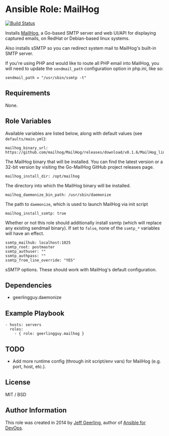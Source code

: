 # Ansible Role: MailHog

[![Build Status](https://travis-ci.org/geerlingguy/ansible-role-mailhog.svg?branch=master)](https://travis-ci.org/geerlingguy/ansible-role-mailhog)

Installs [MailHog](https://github.com/ian-kent/Go-MailHog), a Go-based SMTP server and web UI/API for displaying captured emails, on RedHat or Debian-based linux systems.

Also installs sSMTP so you can redirect system mail to MailHog's built-in SMTP server.

If you're using PHP and would like to route all PHP email into MailHog, you will need to update the `sendmail_path` configuration option in php.ini, like so:

    sendmail_path = "/usr/sbin/ssmtp -t"

## Requirements

None.

## Role Variables

Available variables are listed below, along with default values (see `defaults/main.yml`):

    mailhog_binary_url: https://github.com/mailhog/MailHog/releases/download/v0.1.6/MailHog_linux_amd64

The MailHog binary that will be installed. You can find the latest version or a 32-bit version by visiting the Go-MailHog GitHub project releases page.

    mailhog_install_dir: /opt/mailhog

The directory into which the MailHog binary will be installed.

    mailhog_daemonize_bin_path: /usr/sbin/daemonize

The path to `daemonize`, which is used to launch MailHog via init script

    mailhog_install_ssmtp: true

Whether or not this role should additionally install ssmtp (which will replace any existing sendmail binary). If set to `false`, none of the `ssmtp_*` variables will have an effect.

    ssmtp_mailhub: localhost:1025
    ssmtp_root: postmaster
    ssmtp_authuser: ""
    ssmtp_authpass: ""
    ssmtp_from_line_override: "YES"

sSMTP options. These should work with MailHog's default configuration.

## Dependencies

  - geerlingguy.daemonize

## Example Playbook

    - hosts: servers
      roles:
        - { role: geerlingguy.mailhog }

## TODO

  - Add more runtime config (through init script/env vars) for MailHog (e.g. port, host, etc.).

## License

MIT / BSD

## Author Information

This role was created in 2014 by [Jeff Geerling](http://jeffgeerling.com/), author of [Ansible for DevOps](http://ansiblefordevops.com/).
